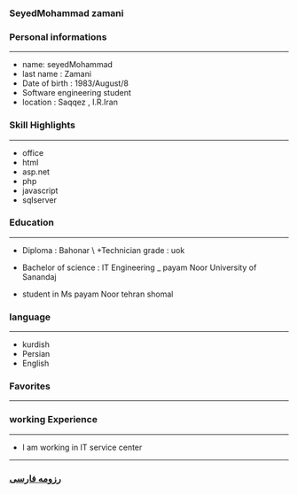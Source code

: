
### SeyedMohammad zamani


### Personal informations

---
+ name: seyedMohammad
+ last name : Zamani
+ Date of birth : 1983/August/8
+ Software engineering student
+ location : Saqqez , I.R.Iran


### Skill Highlights

---
+ office
+ html
+ asp.net
+ php
+ javascript
+ sqlserver

### Education

---
+ Diploma : Bahonar 
\\
+Technician grade : uok
+ Bachelor of science : IT Engineering
_ payam Noor University of Sanandaj 

+ student in Ms payam Noor tehran shomal 

### language

---
+ kurdish
+ Persian
+ English

### Favorites

---


### working Experience

---
+ I am working in IT service center




--- 
### [رزومه فارسی](resume-fa.md)
